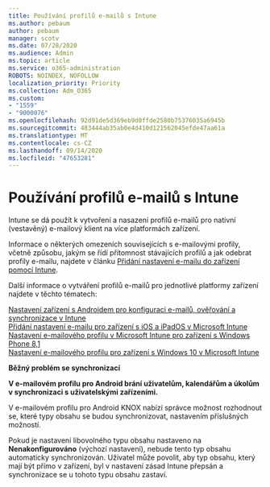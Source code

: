 ```yaml
---
title: Používání profilů e-mailů s Intune
ms.author: pebaum
author: pebaum
manager: scotv
ms.date: 07/28/2020
ms.audience: Admin
ms.topic: article
ms.service: o365-administration
ROBOTS: NOINDEX, NOFOLLOW
localization_priority: Priority
ms.collection: Adm_O365
ms.custom:
- "1559"
- "9000076"
ms.openlocfilehash: 92d91de5d369eb9d0ffde2580b75376035a6945b
ms.sourcegitcommit: 483444ab35ab0e4d410d121562045efde47aa61a
ms.translationtype: MT
ms.contentlocale: cs-CZ
ms.lasthandoff: 09/14/2020
ms.locfileid: "47653281"
---
```

# <a name="using-email-profiles-with-intune"></a>Používání profilů e-mailů s Intune

Intune se dá použít k vytvoření a nasazení profilů e-mailů pro nativní (vestavěný) e-mailový klient na více platformách zařízení.

Informace o některých omezeních souvisejících s e-mailovými profily, včetně způsobu, jakým se řídí přítomnost stávajících profilů a jak odebrat profily e-mailu, najdete v článku [Přidání nastavení e-mailu do zařízení pomocí Intune](https://docs.microsoft.com/intune/email-settings-configure).

Další informace o vytváření profilů e-mailů pro jednotlivé platformy zařízení najdete v těchto tématech:

[Nastavení zařízení s Androidem pro konfiguraci e-mailů, ověřování a synchronizace v Intune](https://docs.microsoft.com/intune/email-settings-android)  
[Přidání nastavení e-mailu pro zařízení s iOS a iPadOS v Microsoft Intune](https://docs.microsoft.com/intune/email-settings-ios)  
[Nastavení e-mailového profilu v Microsoft Intune pro zařízení s Windows Phone 8,1](https://docs.microsoft.com/intune/email-settings-windows-phone-8-1)  
[Nastavení e-mailového profilu pro zařízení s Windows 10 v Microsoft Intune](https://docs.microsoft.com/intune/email-settings-windows-10)

**Běžný problém se synchronizací**

**V e-mailovém profilu pro Android brání uživatelům, kalendářům a úkolům v synchronizaci s uživatelskými zařízeními.**

V e-mailovém profilu pro Android KNOX nabízí správce možnost rozhodnout se, které typy obsahu se budou synchronizovat, nastavením příslušných možností.

Pokud je nastavení libovolného typu obsahu nastaveno na **Nenakonfigurováno** (výchozí nastavení), nebude tento typ obsahu automaticky synchronizován. Uživatel může povolit, aby typ obsahu, který mají být přímo v zařízení, byl v nastavení zásad Intune přepsán a synchronizace se u tohoto typu obsahu zastaví.

